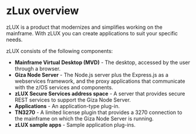 # zLux overview

zLUX is a product that modernizes and simplifies working on the mainframe. With zLUX you can create applications to suit your specific needs. 

zLUX consists of the following components:

- **Mainframe Virtual Desktop (MVD)** - The desktop, accessed by the user through a browser.
- **Giza Node Server** - The Node.js server plus the Express.js as a webservices framework, and the proxy applications that communicate with the z/OS services and components.
- **zLUX Secure Services address space** - A server that provides secure REST services to support the Giza Node Server.
- **Applications** - An application-type plug-in.
- **TN3270** - A limited license plugin that provides a 3270 connection to the mainframe on which the Giza Node Server is running.
- **zLUX sample apps** - Sample application plug-ins.